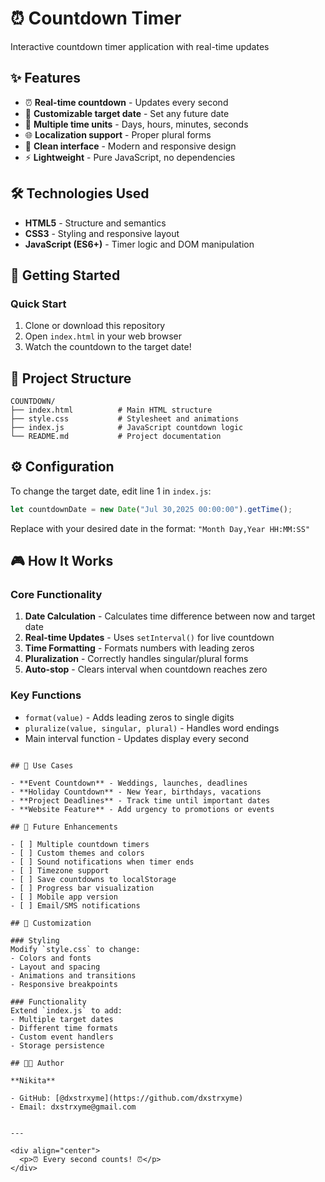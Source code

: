# ⏰ Countdown Timer

Interactive countdown timer application with real-time updates

## ✨ Features

- ⏰ **Real-time countdown** - Updates every second
- 📅 **Customizable target date** - Set any future date
- 🔢 **Multiple time units** - Days, hours, minutes, seconds
- 🌐 **Localization support** - Proper plural forms
- 🎨 **Clean interface** - Modern and responsive design
- ⚡ **Lightweight** - Pure JavaScript, no dependencies

## 🛠️ Technologies Used

- **HTML5** - Structure and semantics
- **CSS3** - Styling and responsive layout
- **JavaScript (ES6+)** - Timer logic and DOM manipulation

## 🚀 Getting Started

### Quick Start

1. Clone or download this repository
2. Open `index.html` in your web browser
3. Watch the countdown to the target date!

## 📁 Project Structure

```
COUNTDOWN/
├── index.html          # Main HTML structure
├── style.css           # Stylesheet and animations
├── index.js            # JavaScript countdown logic
└── README.md           # Project documentation
```

## ⚙️ Configuration

To change the target date, edit line 1 in `index.js`:

```javascript
let countdownDate = new Date("Jul 30,2025 00:00:00").getTime();
```

Replace with your desired date in the format: `"Month Day,Year HH:MM:SS"`

## 🎮 How It Works

### Core Functionality

1. **Date Calculation** - Calculates time difference between now and target date
2. **Real-time Updates** - Uses `setInterval()` for live countdown
3. **Time Formatting** - Formats numbers with leading zeros
4. **Pluralization** - Correctly handles singular/plural forms
5. **Auto-stop** - Clears interval when countdown reaches zero

### Key Functions

- `format(value)` - Adds leading zeros to single digits
- `pluralize(value, singular, plural)` - Handles word endings
- Main interval function - Updates display every second

```

## 🎯 Use Cases

- **Event Countdown** - Weddings, launches, deadlines
- **Holiday Countdown** - New Year, birthdays, vacations
- **Project Deadlines** - Track time until important dates
- **Website Feature** - Add urgency to promotions or events

## 🚧 Future Enhancements

- [ ] Multiple countdown timers
- [ ] Custom themes and colors
- [ ] Sound notifications when timer ends
- [ ] Timezone support
- [ ] Save countdowns to localStorage
- [ ] Progress bar visualization
- [ ] Mobile app version
- [ ] Email/SMS notifications

## 🔧 Customization

### Styling
Modify `style.css` to change:
- Colors and fonts
- Layout and spacing
- Animations and transitions
- Responsive breakpoints

### Functionality
Extend `index.js` to add:
- Multiple target dates
- Different time formats
- Custom event handlers
- Storage persistence

## 👨‍💻 Author

**Nikita**

- GitHub: [@dxstrxyme](https://github.com/dxstrxyme)
- Email: dxstrxyme@gmail.com


---

<div align="center">
  <p>⏰ Every second counts! ⏰</p>
</div>
```
